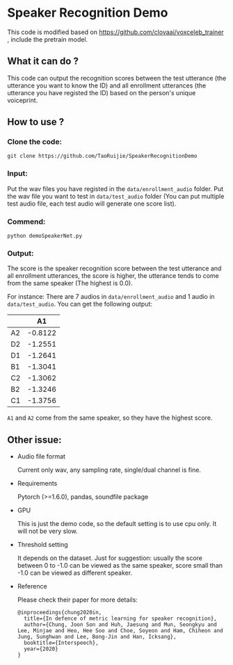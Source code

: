 # Speaker Recognition Demo

This code is modified based on https://github.com/clovaai/voxceleb_trainer , include the pretrain model.

## What it can do ?
This code can output the recognition scores between the test utterance (the utterance you want to know the ID) and all enrollment utterances (the utterance you have registed the ID) based on the person's unique voiceprint.

## How to use ?

### Clone the code:

```
git clone https://github.com/TaoRuijie/SpeakerRecognitionDemo
```

### Input: 
  
  Put the wav files you have registed in the `data/enrollment_audio` folder. Put the wav file you want to test in `data/test_audio` folder (You can put multiple test audio file, each test audio will generate one score list).

### Commend:

```
python demoSpeakerNet.py
```

### Output: 
  
  The score is the speaker recognition score between the test utterance and all enrollment utterances, the score is higher, the utterance tends to come from the same speaker (The highest is 0.0).  
  
  For instance: There are 7 audios in `data/enrollment_audio` and 1 audio in `data/test_audio`. You can get the following output:


|    |     A1 |
| -- | ------ |
| A2 | -0.8122|
| D2 | -1.2551|
| D1 | -1.2641|
| B1 | -1.3041|
| C2 | -1.3062|
| B2 | -1.3246|
| C1 | -1.3756|

	
`A1` and `A2` come from the same speaker, so they have the highest score.

## Other issue:

- Audio file format

	Current only wav, any sampling rate, single/dual channel is fine. 

- Requirements

	Pytorch (>=1.6.0), pandas, soundfile package
	
- GPU
	
	This is just the demo code, so the default setting is to use cpu only. It will not be very slow.

- Threshold setting

	It depends on the dataset. Just for suggestion: usually the score between 0 to -1.0 can be viewed as the same speaker, score small than -1.0 can be viewed as different speaker.

- Reference

	Please check their paper for more details:

	```
	@inproceedings{chung2020in,
	  title={In defence of metric learning for speaker recognition},
	  author={Chung, Joon Son and Huh, Jaesung and Mun, Seongkyu and Lee, Minjae and Heo, Hee Soo and Choe, Soyeon and Ham, Chiheon and Jung, Sunghwan and Lee, Bong-Jin and Han, Icksang},
	  booktitle={Interspeech},
	  year={2020}
	}
	```
